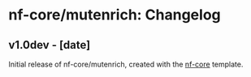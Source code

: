 # nf-core/mutenrich: Changelog

## v1.0dev - [date]
Initial release of nf-core/mutenrich, created with the [nf-core](http://nf-co.re/) template.
